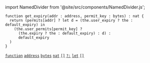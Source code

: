 import NamedDivider from '@site/src/components/NamedDivider.js';

<NamedDivider title="Code" width="1.5"/>

```archetype
function get_expiry(addr : address, permit_key : bytes) : nat {
  return (permits[addr] ? let d = (the.user_expiry ? the : default_expiry) in
    (the.user_permits[permit_key] ?
      (the.expiry ? the : default_expiry) : d) :
      default_expiry
  )
}
```

[`function`](/docs/reference/declarations/function) [`address`](/docs/reference/types#address) [`bytes`](/docs/reference/types#bytes) [`nat`](/docs/reference/types#nat) [`[]`](/docs/reference/expressions/asset#ak--asset_keya) [`?:`](/docs/reference/expressions/controls#a--b--c) [`let`](/docs/reference/expressions/declaration) [`[]`](/docs/reference/expressions/operators/access#map)